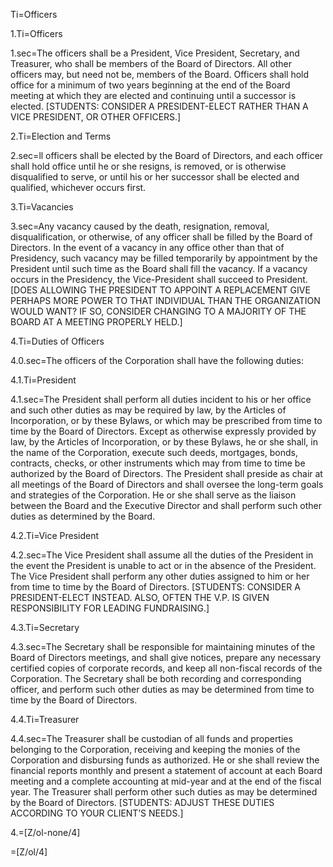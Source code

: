 Ti=Officers

1.Ti=Officers

1.sec=The officers shall be a President, Vice President, Secretary, and Treasurer, who shall be members of the Board of Directors.  All other officers may, but need not be, members of the Board.  Officers shall hold office for a minimum of two years beginning at the end of the Board meeting at which they are elected and continuing until a successor is elected.  [STUDENTS:  CONSIDER A PRESIDENT-ELECT RATHER THAN A VICE PRESIDENT, OR OTHER OFFICERS.]

2.Ti=Election and Terms

2.sec=ll officers shall be elected by the Board of Directors, and each officer shall hold office until he or she resigns, is removed, or is otherwise disqualified to serve, or until his or her successor shall be elected and qualified, whichever occurs first.

3.Ti=Vacancies

3.sec=Any vacancy caused by the death, resignation, removal, disqualification, or otherwise, of any officer shall be filled by the Board of Directors.  In the event of a vacancy in any office other than that of Presidency, such vacancy may be filled temporarily by appointment by the President until such time as the Board shall fill the vacancy.  If a vacancy occurs in the Presidency, the Vice-President shall succeed to President.  [DOES ALLOWING THE PRESIDENT TO APPOINT A REPLACEMENT GIVE PERHAPS MORE POWER TO THAT INDIVIDUAL THAN THE ORGANIZATION WOULD WANT?  IF SO, CONSIDER CHANGING TO A MAJORITY OF THE BOARD AT A MEETING PROPERLY HELD.]

4.Ti=Duties of Officers

4.0.sec=The officers of the Corporation shall have the following duties:

4.1.Ti=President

4.1.sec=The President shall perform all duties incident to his or her office and such other duties as may be required by law, by the Articles of Incorporation, or by these Bylaws, or which may be prescribed from time to time by the Board of Directors.  Except as otherwise expressly provided by law, by the Articles of Incorporation, or by these Bylaws, he or she shall, in the name of the Corporation, execute such deeds, mortgages, bonds, contracts, checks, or other instruments which may from time to time be authorized by the Board of Directors.  The President shall preside as chair at all meetings of the Board of Directors and shall oversee the long-term goals and strategies of the Corporation.  He or she shall serve as the liaison between the Board and the Executive Director and shall perform such other duties as determined by the Board.

4.2.Ti=Vice President

4.2.sec=The Vice President shall assume all the duties of the President in the event the President is unable to act or in the absence of the President.  The Vice President shall perform any other duties assigned to him or her from time to time by the Board of Directors.  [STUDENTS: CONSIDER A PRESIDENT-ELECT INSTEAD.  ALSO, OFTEN THE V.P. IS GIVEN RESPONSIBILITY FOR LEADING FUNDRAISING.]

4.3.Ti=Secretary

4.3.sec=The Secretary shall be responsible for maintaining minutes of the Board of Directors meetings, and shall give notices, prepare any necessary certified copies of corporate records, and keep all non-fiscal records of the Corporation.  The Secretary shall be both recording and corresponding officer, and perform such other duties as may be determined from time to time by the Board of Directors.

4.4.Ti=Treasurer

4.4.sec=The Treasurer shall be custodian of all funds and properties belonging to the Corporation, receiving and keeping the monies of the Corporation and disbursing funds as authorized.  He or she shall review the financial reports monthly and present a statement of account at each Board meeting and a complete accounting at mid-year and at the end of the fiscal year.  The Treasurer shall perform other such duties as may be determined by the Board of Directors.  [STUDENTS: ADJUST THESE DUTIES ACCORDING TO YOUR CLIENT’S NEEDS.]

4.=[Z/ol-none/4]

=[Z/ol/4]